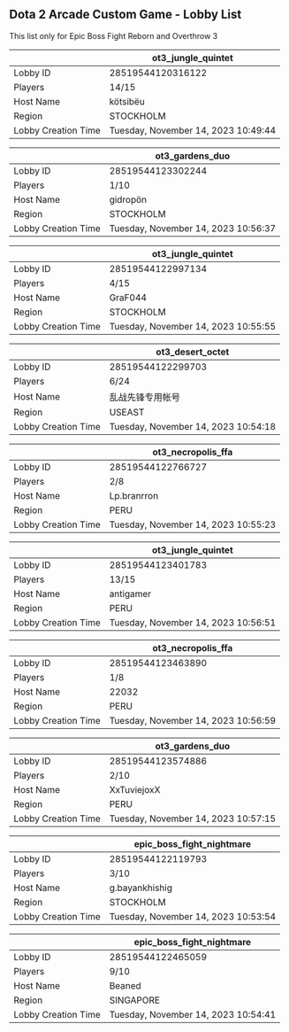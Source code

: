 ## Dota 2 Arcade Custom Game - Lobby List

This list only for Epic Boss Fight Reborn and Overthrow 3

|  | ot3_jungle_quintet |
| ------ | ------ |
| Lobby ID | 28519544120316122 |
| Players | 14/15 |
| Host Name | kötsibëu |
| Region | STOCKHOLM |
| Lobby Creation Time | Tuesday, November 14, 2023 10:49:44 |


|  | ot3_gardens_duo |
| ------ | ------ |
| Lobby ID | 28519544123302244 |
| Players | 1/10 |
| Host Name | gidropön |
| Region | STOCKHOLM |
| Lobby Creation Time | Tuesday, November 14, 2023 10:56:37 |


|  | ot3_jungle_quintet |
| ------ | ------ |
| Lobby ID | 28519544122997134 |
| Players | 4/15 |
| Host Name | GraF044 |
| Region | STOCKHOLM |
| Lobby Creation Time | Tuesday, November 14, 2023 10:55:55 |


|  | ot3_desert_octet |
| ------ | ------ |
| Lobby ID | 28519544122299703 |
| Players | 6/24 |
| Host Name | 乱战先锋专用帐号 |
| Region | USEAST |
| Lobby Creation Time | Tuesday, November 14, 2023 10:54:18 |


|  | ot3_necropolis_ffa |
| ------ | ------ |
| Lobby ID | 28519544122766727 |
| Players | 2/8 |
| Host Name | Lp.branrron |
| Region | PERU |
| Lobby Creation Time | Tuesday, November 14, 2023 10:55:23 |


|  | ot3_jungle_quintet |
| ------ | ------ |
| Lobby ID | 28519544123401783 |
| Players | 13/15 |
| Host Name | antigamer |
| Region | PERU |
| Lobby Creation Time | Tuesday, November 14, 2023 10:56:51 |


|  | ot3_necropolis_ffa |
| ------ | ------ |
| Lobby ID | 28519544123463890 |
| Players | 1/8 |
| Host Name | 22032 |
| Region | PERU |
| Lobby Creation Time | Tuesday, November 14, 2023 10:56:59 |


|  | ot3_gardens_duo |
| ------ | ------ |
| Lobby ID | 28519544123574886 |
| Players | 2/10 |
| Host Name | XxTuviejoxX |
| Region | PERU |
| Lobby Creation Time | Tuesday, November 14, 2023 10:57:15 |


|  | epic_boss_fight_nightmare |
| ------ | ------ |
| Lobby ID | 28519544122119793 |
| Players | 3/10 |
| Host Name | g.bayankhishig |
| Region | STOCKHOLM |
| Lobby Creation Time | Tuesday, November 14, 2023 10:53:54 |


|  | epic_boss_fight_nightmare |
| ------ | ------ |
| Lobby ID | 28519544122465059 |
| Players | 9/10 |
| Host Name | Beaned |
| Region | SINGAPORE |
| Lobby Creation Time | Tuesday, November 14, 2023 10:54:41 |


